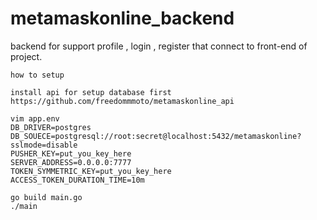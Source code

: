 # metamaskonline_backend
backend for support profile , login , register that connect to front-end of project.

```
how to setup 

install api for setup database first
https://github.com/freedommmoto/metamaskonline_api

vim app.env
DB_DRIVER=postgres
DB_SOUECE=postgresql://root:secret@localhost:5432/metamaskonline?sslmode=disable
PUSHER_KEY=put_you_key_here
SERVER_ADDRESS=0.0.0.0:7777
TOKEN_SYMMETRIC_KEY=put_you_key_here
ACCESS_TOKEN_DURATION_TIME=10m

go build main.go
./main
```